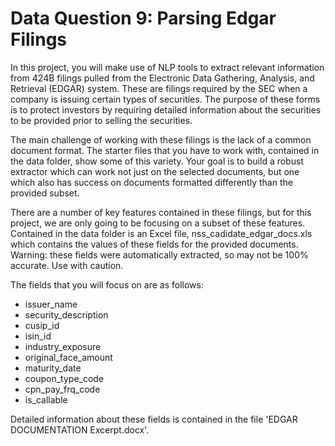 # Data Question 9: Parsing Edgar Filings

In this project, you will make use of NLP tools to extract relevant information from 424B filings pulled from the Electronic Data Gathering, Analysis, and Retrieval (EDGAR) system. These are filings required by the SEC when a company is issuing certain types of securities. The purpose of these forms is to protect investors by requiring detailed information about the securities to be provided prior to selling the securities.

The main challenge of working with these filings is the lack of a common document format. The starter files that you have to work with, contained in the data folder, show some of this variety. Your goal is to build a robust extractor which can work not just on the selected documents, but one which also has success on documents formatted differently than the provided subset. 

There are a number of key features contained in these filings, but for this project, we are only going to be focusing on a subset of these features. Contained in the data folder is an Excel file, nss_cadidate_edgar_docs.xls which contains the values of these fields for the provided documents. Warning: these fields were automatically extracted, so may not be 100% accurate. Use with caution.

The fields that you will focus on are as follows:

 * issuer_name
 * security_description
 * cusip_id
 * isin_id
 * industry_exposure
 * original_face_amount
 * maturity_date
 * coupon_type_code
 * cpn_pay_frq_code
 * is_callable

Detailed information about these fields is contained in the file 'EDGAR DOCUMENTATION Excerpt.docx'.
